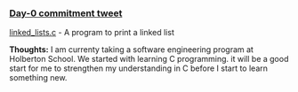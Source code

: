 ### [Day-0 commitment tweet](https://twitter.com/BetaScribbles/status/1422083221387415553)

[linked_lists.c](linked_lists.c) - A program to print a linked list

**Thoughts:** I am currenty taking a software engineering program at Holberton School. We started with learning C programming. it will be a good start for me to strengthen my understanding in C before I start to learn something new.

